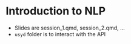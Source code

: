 # Introduction to NLP

- Slides are session_1.qmd, session_2.qmd, ...
- `usyd` folder is to interact with the API